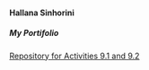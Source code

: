 #### Hallana Sinhorini 
##### My Portifolio 
[Repository for Activities 9.1 and 9.2](https://github.com/hallanasinhorini/PCDE-Activity-9.1)
